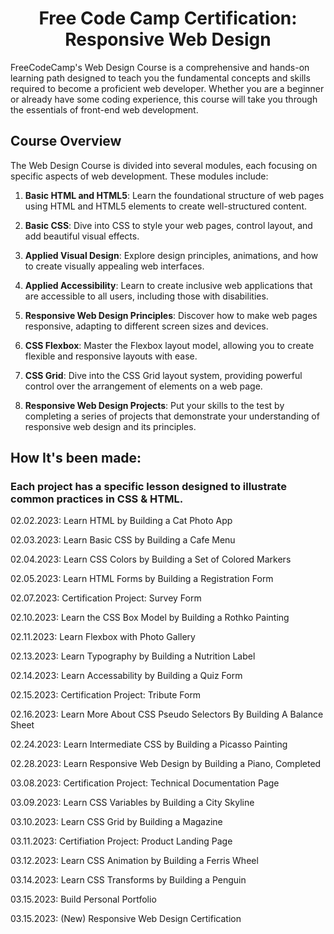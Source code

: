 <h1 align="center">Free Code Camp Certification: Responsive Web Design</h1>

<p>
FreeCodeCamp's Web Design Course is a comprehensive and hands-on learning path designed to teach you the fundamental concepts and skills required to become a proficient web developer. Whether you are a beginner or already have some coding experience, this course will take you through the essentials of front-end web development.
</p>

## Course Overview

The Web Design Course is divided into several modules, each focusing on specific aspects of web development. These modules include:

1. **Basic HTML and HTML5**: Learn the foundational structure of web pages using HTML and HTML5 elements to create well-structured content.

2. **Basic CSS**: Dive into CSS to style your web pages, control layout, and add beautiful visual effects.

3. **Applied Visual Design**: Explore design principles, animations, and how to create visually appealing web interfaces.

4. **Applied Accessibility**: Learn to create inclusive web applications that are accessible to all users, including those with disabilities.

5. **Responsive Web Design Principles**: Discover how to make web pages responsive, adapting to different screen sizes and devices.

6. **CSS Flexbox**: Master the Flexbox layout model, allowing you to create flexible and responsive layouts with ease.

7. **CSS Grid**: Dive into the CSS Grid layout system, providing powerful control over the arrangement of elements on a web page.

8. **Responsive Web Design Projects**: Put your skills to the test by completing a series of projects that demonstrate your understanding of responsive web design and its principles.

<h2>
How It's been made:
</h2>

<h3>Each project has a specific lesson designed to illustrate common practices in CSS & HTML. </h3>

<p>02.02.2023: Learn HTML by Building a Cat Photo App</p>
<p>02.03.2023: Learn Basic CSS by Building a Cafe Menu</p>
<p>02.04.2023: Learn CSS Colors by Building a Set of Colored Markers</p>
<p>02.05.2023: Learn HTML Forms by Building a Registration Form</p>
<p>02.07.2023: Certification Project: Survey Form</p>

<p>02.10.2023: Learn the CSS Box Model by Building a Rothko Painting
<p>02.11.2023: Learn Flexbox with Photo Gallery</p>
<p>02.13.2023: Learn Typography by Building a Nutrition Label</p>
<p>02.14.2023: Learn Accessability by Building a Quiz Form</p>
<p>02.15.2023: Certification Project: Tribute Form</p>

<p>02.16.2023: Learn More About CSS Pseudo Selectors By Building A Balance Sheet
<p>02.24.2023: Learn Intermediate CSS by Building a Picasso Painting</p>
<p>02.28.2023: Learn Responsive Web Design by Building a Piano, Completed</p>
<p>03.08.2023: Certification Project: Technical Documentation Page</p>

<p>03.09.2023: Learn CSS Variables by Building a City Skyline</p>
<p>03.10.2023: Learn CSS Grid by Building a Magazine</p>
<p>03.11.2023: Certifiation Project: Product Landing Page</p>

<p>03.12.2023: Learn CSS Animation by Building a Ferris Wheel</p>
<p>03.14.2023: Learn CSS Transforms by Building a Penguin</p>
<p>03.15.2023: Build Personal Portfolio</p>
<p>03.15.2023: (New) Responsive Web Design Certification</p>


